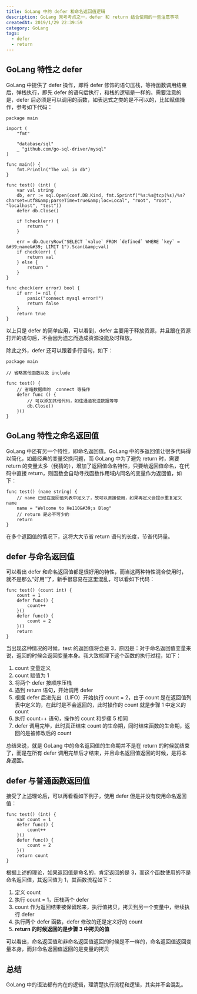 ```yaml
---
title: GoLang 中的 defer 和命名返回值逻辑
description: GoLang 常考考点之一，defer 和 return 结合使用的一些注意事项
createdAt: 2019/1/29 22:39:59
category: GoLang
tags:
  - defer
  - return
---
```


## GoLang 特性之 defer ##

GoLang 中提供了 defer 操作，即将 defer 修饰的语句压栈，等待函数调用结束后，弹栈执行，即先 defer 的语句后执行，和栈的逻辑是一样的。需要注意的是，defer 后必须是可以调用的函数，如表达式之类的是不可以的，比如赋值操作，参考如下代码：

```
package main

import (
    "fmt"

    "database/sql"
    _ "github.com/go-sql-driver/mysql"
)

func main() {
    fmt.Println("The val in db")
}

func test() (int) {
    var val string
    db, err := sql.Open(conf.DB.Kind, fmt.Sprintf("%s:%s@tcp(%s)/%s?charset=utf8&amp;parseTime=true&amp;loc=Local", "root", "root", "localhost", "test"))
    defer db.Close()

    if !check(err) {
        return "
    }

    err = db.QueryRow("SELECT `value` FROM `defined` WHERE `key` = &#39;name&#39; LIMIT 1").Scan(&amp;val)
    if check(err) {
        return val
    } else {
        return "
    }
}

func check(err error) bool {
    if err != nil {
        panic("connect mysql error!")
        return false
    }
    return true
}
```

以上只是 defer 的简单应用，可以看到，defer 主要用于释放资源，并且跟在资源打开的语句后，不会因为遗忘而造成资源没能及时释放。

除此之外，defer 还可以跟着多行语句，如下：

```
package main

// 省略其他函数以及 include

func test() {
    // 省略数据库的  connect 等操作
    defer func () {
        // 可以添加其他代码，如往通道发送数据等等
        db.Close()
    }()
}
```

## GoLang 特性之命名返回值 ##

GoLang 中还有另一个特性，即命名返回值。GoLang 中的多返回值让很多代码得以简化，如最经典的变量交换问题，而 GoLang 中为了避免 return 时，需要 return 的变量太多（我猜的），增加了返回值命名特性，只要给返回值命名，在代码中直接 return，则函数会自动寻找函数作用域内同名的变量作为返回值，如下：

```
func test() (name string) {
    // name 已经在返回值列表中定义了，故可以直接使用，如果再定义会提示重复定义 name
    name = "Welcome to He110&#39;s Blog"
    // return 是必不可少的
    return
}
```

在多个返回值的情况下，这将大大节省 return 语句的长度，节省代码量。

## defer 与命名返回值 ##

可以看出 defer 和命名返回值都是很好用的特性，而当这两种特性混合使用时，就不是那么“好用”了，新手很容易在这里混乱，可以看如下代码：

```
func test() (count int) {
    count = 1
    defer func() {
        count++
    }()
    defer func() {
        count = 2
    }()
    return
}
```

当出现这种情况的时候，test 的返回值将会是 3，原因是：对于命名返回值变量来说，返回的时候会返回变量本身。我大致梳理下这个函数的执行过程，如下：

1. count 变量定义
2. count 赋值为 1
3. 将两个 defer 按顺序压栈
4. 遇到 return 语句，开始调用 defer
5. 根据 defer 后进先出（LIFO）开始执行 count = 2，由于 count 是在返回值列表中定义的，在此时是不会返回的，此时操作的 count 就是步骤 1 中定义的 count
6. 执行 count++ 语句，操作的 count 和步骤 5 相同
7. defer 调用完毕，此时真正结束 count 的生命期，同时结束函数的生命期，返回的是被修改后的 count

总结来说，就是 GoLang 中的命名返回值的生命期并不是在 return 的时候就结束了，而是在所有 defer 调用完毕后才结束，并且命名返回值返回的时候，是将本身返回。

## defer 与普通函数返回值 ##

接受了上述理论后，可以再看看如下例子，使用 defer 但是并没有使用命名返回值：

```
func test() (int) {
    var count = 1
    defer func() {
        count++
    }()
    defer func() {
        count = 2
    }()
    return count
}
```

根据上述的理论，如果返回值是命名的，肯定返回的是 3，而这个函数使用的不是命名返回值，其返回值为 1，其函数流程如下：

1. 定义 count
2. 执行 count = 1，压栈两个 defer
3. count 作为返回结果被保留起来，执行值拷贝，拷贝到另一个变量中，继续执行 defer
4. 执行两个 defer 函数，defer 修改的还是定义好的 count
5. **return 的时候返回的是步骤 3 中拷贝的值**

可以看出，命名返回值和非命名返回值返回的时候是不一样的，命名返回值返回变量本身，而非命名返回值返回的是变量的拷贝

## 总结 ##

GoLang 中的语法都有内在的逻辑，理清楚执行流程和逻辑，其实并不会混乱。
